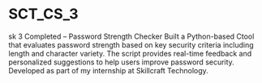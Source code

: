 # SCT_CS_3
sk 3 Completed – Password Strength Checker Built a Python-based Ctool that evaluates password strength based on key security criteria including length and character variety. The script provides real-time feedback and personalized suggestions to help users improve password security. Developed as part of my internship at Skillcraft Technology.
